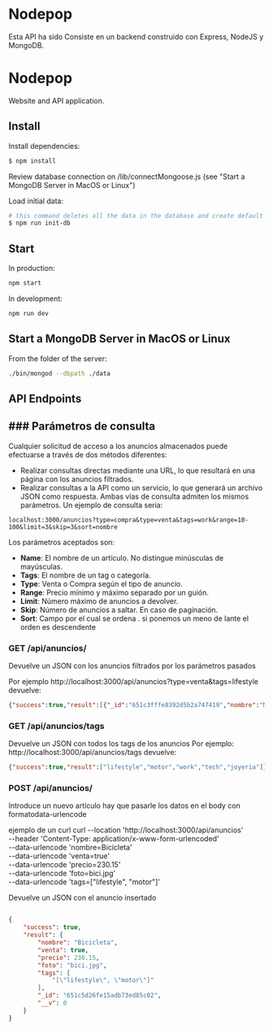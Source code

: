 
# Nodepop

Esta API ha sido Consiste en un backend construido con Express, NodeJS y MongoDB.

# Nodepop

Website and API application.

## Install

Install dependencies:

```sh
$ npm install
```

Review database connection on /lib/connectMongoose.js (see "Start a MongoDB Server in MacOS or Linux")

Load initial data:

```sh
# this command deletes all the data in the database and create default data
$ npm run init-db
```

## Start
In production:

```sh
npm start
```

In development:

```sh
npm run dev
```

## Start a MongoDB Server in MacOS or Linux

From the folder of the server:

```sh
./bin/mongod --dbpath ./data
```

## API Endpoints


## ### Parámetros de consulta


Cualquier solicitud de acceso a los anuncios almacenados puede efectuarse a través de dos métodos diferentes:

- Realizar consultas directas mediante una URL, lo que resultará en una página con los anuncios filtrados.
- Realizar consultas a la API como un servicio, lo que generará un archivo JSON como respuesta.
Ambas vías de consulta admiten los mismos parámetros. Un ejemplo de consulta seria:
```
localhost:3000/anuncios?type=compra&type=venta&tags=work&range=10-100&limit=3&skip=3&sort=nombre
```

Los parámetros aceptados son:
- **Name**: El nombre de un artículo. No distingue minúsculas de mayúsculas.
- **Tags**: El nombre de un tag o categoría.
- **Type**: Venta o Compra según el tipo de anuncio.
- **Range**: Precio mínimo y máximo separado por un guión.
- **Limit**: Número máximo de anuncios a devolver.
- **Skip**: Número de anuncios a saltar. En caso de paginación.
- **Sort**: Campo por el cual se ordena . si ponemos un meno de lante el orden es descendente

### GET /api/anuncios/
Devuelve un JSON  con los anuncios filtrados por los parámetros pasados

Por ejemplo http://localhost:3000/api/anuncios?type=venta&tags=lifestyle
devuelve:


```json
{"success":true,"result":[{"_id":"651c3fffe8392d5b2a747419","nombre":"Moto agua yamaha gp 1300R 2008","venta":true,"precio":1500,"foto":"motoagua.jpg","tags":["lifestyle","motor"],"__v":0},{"_id":"651c3fffe8392d5b2a74741b","nombre":"Ipad Pro 12,9 pulgadas 512Gb Plata","venta":true,"precio":1000,"foto":"ipad_pro.jpg","tags":["lifestyle","work","tech"],"__v":0},{"_id":"651c3fffe8392d5b2a74741c","nombre":"Negra TUMI Brief Pack ALPHA 3","venta":true,"precio":275,"foto":"mochila.jpg","tags":["lifestyle","work"],"__v":0},{"_id":"651c3fffe8392d5b2a74741d","nombre":"Collar de ónix","venta":true,"precio":75,"foto":"collar.jpg","tags":["lifestyle","joyeria"],"__v":0},{"_id":"651c3fffe8392d5b2a74741e","nombre":"pulsera Pandora","venta":true,"precio":1300,"foto":"pulsera.jpg","tags":["lifestyle","joyeria"],"__v":0}]}
```
### GET /api/anuncios/tags
Devuelve un JSON  con todos los tags de los anuncios
Por ejemplo: http://localhost:3000/api/anuncios/tags
devuelve:


```json
{"success":true,"result":["lifestyle","motor","work","tech","joyeria"]}
```
### POST /api/anuncios/

Introduce un nuevo artículo
hay que pasarle los datos en el body con formatodata-urlencode

ejemplo de un curl 
curl --location 'http://localhost:3000/api/anuncios' \
--header 'Content-Type: application/x-www-form-urlencoded' \
--data-urlencode 'nombre=Bicicleta' \
--data-urlencode 'venta=true' \
--data-urlencode 'precio=230.15' \
--data-urlencode 'foto=bici.jpg' \
--data-urlencode 'tags=["lifestyle", "motor"]'


Devuelve un JSON con el anuncio insertado

```json

{
    "success": true,
    "result": {
        "nombre": "Bicicleta",
        "venta": true,
        "precio": 230.15,
        "foto": "bici.jpg",
        "tags": [
            "[\"lifestyle\", \"motor\"]"
        ],
        "_id": "651c5d26fe15adb73ed85c02",
        "__v": 0
    }
}
```

